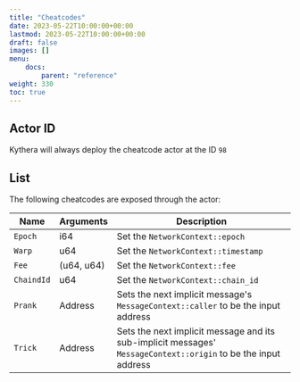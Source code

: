 ```yaml
---
title: "Cheatcodes"
date: 2023-05-22T10:00:00+00:00
lastmod: 2023-05-22T10:00:00+00:00
draft: false
images: []
menu:
    docs:
        parent: "reference"
weight: 330
toc: true
---
```


## Actor ID

Kythera will always deploy the cheatcode actor at the ID `98`

## List

The following cheatcodes are exposed through the actor:

| Name       | Arguments  | Description                                                                                                    |
|------------|------------|----------------------------------------------------------------------------------------------------------------|
| `Epoch`    | i64        | Set the `NetworkContext::epoch`                                                                                |
| `Warp`     | u64        | Set the `NetworkContext::timestamp`                                                                            |
| `Fee`      | (u64, u64) | Set the `NetworkContext::fee`                                                                                  |
| `ChaindId` | u64        | Set the `NetworkContext::chain_id`                                                                             |
| `Prank`    | Address    | Sets the next implicit message's `MessageContext::caller` to be the input address                              |
| `Trick`    | Address    | Sets the next implicit message and its sub-implicit messages' `MessageContext::origin` to be the input address |